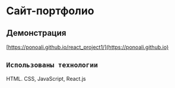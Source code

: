 # Сайт-портфолио

## Демонстрация

[https://ponoali.github.io/react_project1/](https://ponoali.github.io)

## `Использованы технологии`

HTML. CSS, JavaScript, React.js
